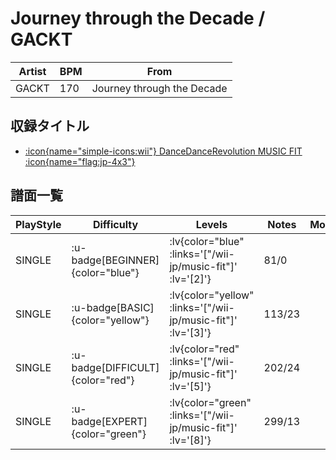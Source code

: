 # Journey through the Decade / GACKT

|Artist|BPM|From|
|------|---|----|
|GACKT|170|Journey through the Decade|

## 収録タイトル

- [ :icon{name="simple-icons:wii"} DanceDanceRevolution MUSIC FIT :icon{name="flag:jp-4x3"} ](/wii-jp/music-fit)

## 譜面一覧

|PlayStyle|Difficulty|Levels|Notes|Movie|
|---------|----------|------|-----|-----|
|SINGLE| :u-badge[BEGINNER]{color="blue"} | :lv{color="blue" :links='["/wii-jp/music-fit"]' :lv='[2]'} |81/0||
|SINGLE| :u-badge[BASIC]{color="yellow"} | :lv{color="yellow" :links='["/wii-jp/music-fit"]' :lv='[3]'} |113/23||
|SINGLE| :u-badge[DIFFICULT]{color="red"} | :lv{color="red" :links='["/wii-jp/music-fit"]' :lv='[5]'} |202/24||
|SINGLE| :u-badge[EXPERT]{color="green"} | :lv{color="green" :links='["/wii-jp/music-fit"]' :lv='[8]'} |299/13||
